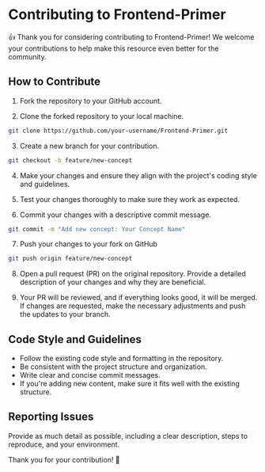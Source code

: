 # Contributing to Frontend-Primer

👍 Thank you for considering contributing to Frontend-Primer! We welcome your contributions to help make this resource even better for the community.

## How to Contribute

1. Fork the repository to your GitHub account.

2. Clone the forked repository to your local machine.
```bash
git clone https://github.com/your-username/Frontend-Primer.git
```

3. Create a new branch for your contribution.
```bash
git checkout -b feature/new-concept
```

4. Make your changes and ensure they align with the project's coding style and guidelines.

5. Test your changes thoroughly to make sure they work as expected.

6. Commit your changes with a descriptive commit message.
```bash
git commit -m "Add new concept: Your Concept Name"
```

7. Push your changes to your fork on GitHub
```bash
git push origin feature/new-concept
```

8. Open a pull request (PR) on the original repository. Provide a detailed description of your changes and why they are beneficial.

9. Your PR will be reviewed, and if everything looks good, it will be merged. If changes are requested, make the necessary adjustments and push the updates to your branch.

## Code Style and Guidelines
- Follow the existing code style and formatting in the repository.
- Be consistent with the project structure and organization.
- Write clear and concise commit messages.
- If you're adding new content, make sure it fits well with the existing structure.

## Reporting Issues
Provide as much detail as possible, including a clear description, steps to reproduce, and your environment.


Thank you for your contribution! 🎉
